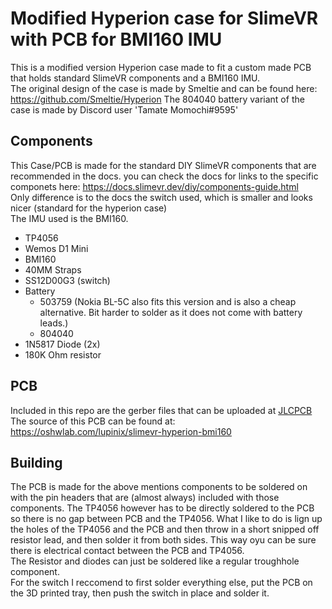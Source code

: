 # Modified Hyperion case for SlimeVR with PCB for BMI160 IMU

This is a modified version Hyperion case made to fit a custom made PCB that holds standard SlimeVR components and a BMI160 IMU. <br>
The original design of the case is made by Smeltie and can be found here: https://github.com/Smeltie/Hyperion
The 804040 battery variant of the case is made by Discord user 'Tamate Momochi#9595'

## Components
This Case/PCB is made for the standard DIY SlimeVR components that are recommended in the docs. you can check the docs for links to the specific componets here: https://docs.slimevr.dev/diy/components-guide.html <br>
Only difference is to the docs the switch used, which is smaller and looks nicer (standard for the hyperion case) <br>
The IMU used is the BMI160. <br>

- TP4056
- Wemos D1 Mini
- BMI160
- 40MM Straps
- SS12D00G3 (switch)
- Battery
    - 503759 (Nokia BL-5C also fits this version and is also a cheap alternative. Bit harder to solder as it does not come with battery leads.)
    - 804040
- 1N5817 Diode (2x)
- 180K Ohm resistor


## PCB
Included in this repo are the gerber files that can be uploaded at [JLCPCB](https://jlcpcb.com/) <br>
The source of this PCB can be found at:  https://oshwlab.com/lupinix/slimevr-hyperion-bmi160

## Building
The PCB is made for the above mentions components to be soldered on with the pin headers that are (almost always) included with those components.
The TP4056 however has to be directly soldered to the PCB so there is no gap between PCB and the TP4056. What I like to do is lign up the holes of the TP4056 and the PCB and then throw in a short snipped off resistor lead, and then solder it from both sides. This way oyu can be sure there is electrical contact between the PCB and TP4056. <br>
The Resistor and diodes can just be soldered like a regular troughhole component. <br>
For the switch I reccomend to first solder everything else, put the PCB on the 3D printed tray, then push the switch in place and solder it.
